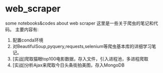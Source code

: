 # web_scraper
some notebooks&amp;codes about web scraper
这里是一些关于爬虫的笔记和代码。
主要内容有:
1. 配置conda环境
1. 对BeautifulSoup,pyquery,requests,selenium等爬虫基本库的详细学习笔记。
1. [实战]爬取猫眼top100电影数据，存入文件，引入进程池，多进程爬取
1. [实战]分析Ajax来爬取今日头条街拍美图，存入MongoDB